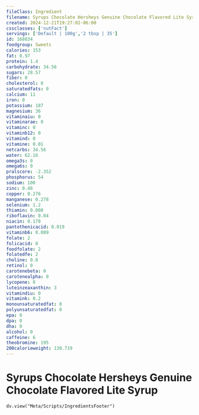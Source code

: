 ```yaml
---
fileClass: Ingredient
filename: Syrups Chocolate Hersheys Genuine Chocolate Flavored Lite Syrup
created: 2024-12-21T19:27:02-06:00
cssclasses: ['nutFact']
servings: ['Default | 100g','2 tbsp | 35']
id: 168834
foodgroup: Sweets
calories: 153
fat: 0.97
protein: 1.4
carbohydrate: 34.56
sugars: 28.57
fiber: 0
cholesterol: 0
saturatedfats: 0
calcium: 11
iron: 0
potassium: 187
magnesium: 36
vitaminaiu: 0
vitaminarae: 0
vitaminc: 0
vitaminb12: 0
vitamind: 0
vitamine: 0.01
netcarbs: 34.56
water: 62.16
omega3s: 0
omega6s: 0
pralscore: -2.352
phosphorus: 54
sodium: 100
zinc: 0.48
copper: 0.276
manganese: 0.278
selenium: 1.2
thiamin: 0.008
riboflavin: 0.04
niacin: 0.178
pantothenicacid: 0.019
vitaminb6: 0.009
folate: 2
folicacid: 0
foodfolate: 2
folatedfe: 2
choline: 0.8
retinol: 0
carotenebeta: 0
carotenealpha: 0
lycopene: 0
luteinzeaxanthin: 3
vitamindiu: 0
vitamink: 0.2
monounsaturatedfat: 0
polyunsaturatedfat: 0
epa: 0
dpa: 0
dha: 0
alcohol: 0
caffeine: 6
theobromine: 195
200calorieweight: 130.719
---
```


# Syrups Chocolate Hersheys Genuine Chocolate Flavored Lite Syrup

```dataviewjs
dv.view("Meta/Scripts/IngredientsFooter")
```